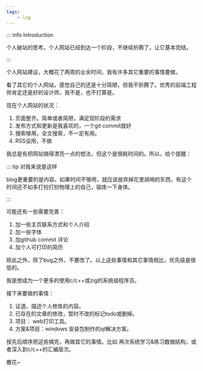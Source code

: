 ```yaml
---
tags: 
    - log
---
```


::: info Introduction

个人破站的思考。个人网站已经到达一个阶段，不继续折腾了，让它基本完结。

:::

个人网站建设，大概花了两周的业余时间，我有许多其它重要的事情要做。

看了其它的个人网站，感觉自己的还是十分简陋，但我不折腾了。优秀的前端工程师肯定还是好的设计师，我不是，也不打算是。

现在个人网站的状况：

1. 页面整齐。简单或者简陋，满足现阶段的需求
2. 发布方式和更新是我喜欢的，一个git commit就好
3. 搜索够用，全文搜索，不一定有用。
4. RSS没用，不做

我总是有把网站搞得漂亮一点的想法，但这个是很耗时间的。所以，给个提醒：

::: tip 对我来说是这样

blog更重要的是内容。如果时间不够用，就应该放弃掉花里胡哨的东西，有这个时间还不如多打扮打扮物理上的自己，锻炼一下身体。

:::

可能还有一些需要完善：

1. 加一些主页联系方式和个人介绍
2. 加一些字体
3. 加github commit 评论 
4. 加个人可打印的简历

除此之外，除了bug之外，不要改了。以上这些事情和其它事情相比，优先级是很低的。

我是想成为一个更多的使用c/c++或zig的系统级程序员。

接下来要做的事情：

1. 证道。描述个人修炼的内容。
2. 已存在的文章的修改，暂时不改的标记todo或删掉。
3. 项目： web打印工具。
4. 方案&项目：windows 安装包制作的qt解决方案。

按先后顺序把这些搞完，再做其它的事情。比如 再次系统学习&练习数据结构，或者深入到c/c++的汇编层次。

撒花~




